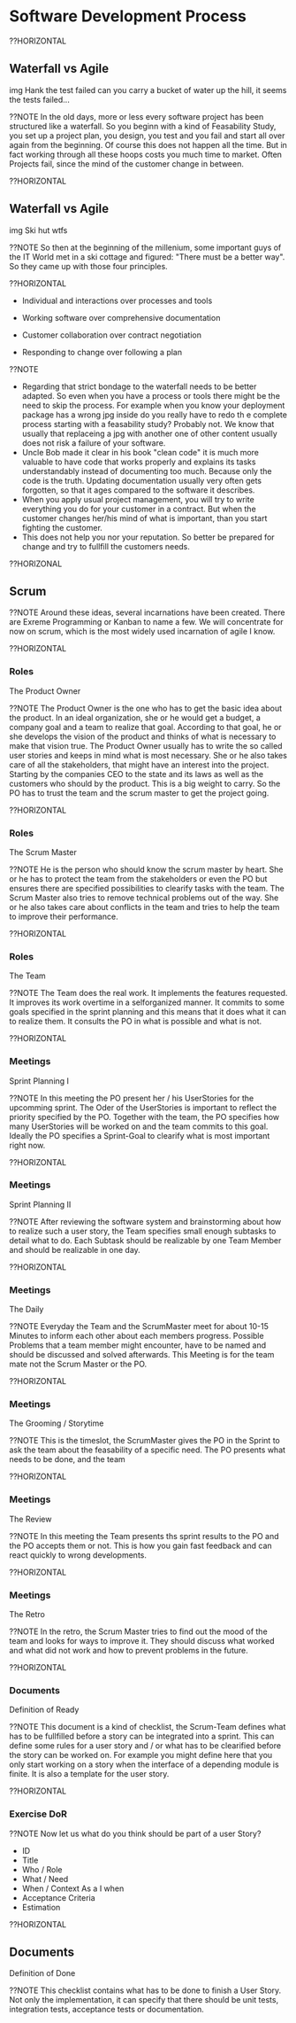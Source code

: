 # Software Development Process

??HORIZONTAL
## Waterfall vs Agile
img Hank the test failed can you carry a bucket of water up the hill, it seems the tests failed...

??NOTE
In the old days, more or less every software project has been structured like a waterfall. So you beginn with a kind of Feasability Study, you set up a project plan, you design, you test and you fail and start all over again from the beginning. Of course this does not happen all the time. But in fact working through all these hoops costs you much time to market. Often Projects fail, since the mind of the customer change in between. 

??HORIZONTAL
## Waterfall vs Agile
img Ski hut wtfs

??NOTE
So then at the beginning of the millenium, some important guys of the IT World met in a ski cottage and figured: "There must be a better way".
So they came up with those four principles.

??HORIZONTAL
* Individual and interactions over processes and tools

* Working software over comprehensive documentation

* Customer collaboration over contract negotiation

* Responding to change over following a plan

??NOTE
* Regarding that strict bondage to the waterfall needs to be better adapted. So even when you have a process or tools there might be the need to skip the process. For example when you know your deployment package has a wrong jpg inside do you really have to redo th
e complete process starting with a feasability study? Probably not. We know that usually that replaceing a jpg with another one of other content usually does not risk a failure of your software. 
* Uncle Bob made it clear in his book "clean code" it is much more valuable to have code that works properly and explains its tasks understandably instead of documenting too much. Because only the code is the truth. Updating documentation usually very often gets forgotten, so that it ages compared to the software it describes.
* When you apply usual project management, you will try to write everything you do for your customer in a contract. But when the customer changes her/his mind of what is important, than you start fighting the customer. 
* This does not help you nor your reputation. So better be prepared for change and try to fullfill the customers needs.


??HORIZONAL
## Scrum
??NOTE
Around these ideas, several incarnations have been created. There are Exreme Programming or Kanban to name a few. We will concentrate for now on scrum, which is the most widely used incarnation of agile I know.

??HORIZONTAL
### Roles
The Product Owner

??NOTE
The Product Owner is the one who has to get the basic idea about the product. In an ideal organization, she  or he would get a budget, a company goal and a team to realize that goal. According to that goal, he or she develops the vision of the product and thinks of what is necessary to make that vision true.
The Product Owner usually has to write the so called user stories and keeps in mind what is most necessary. She or he also takes care of all the stakeholders, that might have an interest into the project. Starting by the companies CEO to the state and its laws as well as the customers who should by the product. This is a big weight to carry. So the PO has to trust the team and the scrum master to get the project going.

??HORIZONTAL
### Roles
The Scrum Master

??NOTE
He is the person who should know the scrum master by heart. She or he has to protect the team from the stakeholders or even the PO but ensures there are specified possibilities to clearify tasks with the team. The Scrum Master also tries to remove technical problems out of the way. She or he also takes care about conflicts in the team and tries to help the team to improve their performance.

??HORIZONTAL
### Roles
The Team

??NOTE
The Team does the real work. It implements the features requested. It improves its work overtime in a selforganized manner. It commits to some goals specified in the sprint planning and this means that it does what it can to realize them. It consults the PO in what is possible and what is not.



??HORIZONTAL
### Meetings
Sprint Planning I

??NOTE
In this meeting the PO present her / his UserStories for the upcomming sprint. The Oder of the UserStories is important to reflect the priority specified by the PO. Together with the team, the PO specifies how many UserStories will be worked on and the team commits to this goal. Ideally the PO specifies a Sprint-Goal to clearify what is most important right now.

??HORIZONTAL
### Meetings
Sprint Planning II

??NOTE
After reviewing the software system and brainstorming about how to realize such a user story, the Team specifies small enough subtasks to detail what to do. Each Subtask should be realizable by one Team Member and should be realizable in one day.

??HORIZONTAL
### Meetings
The Daily

??NOTE
Everyday the Team and the ScrumMaster meet for about 10-15 Minutes to inform each other about each members progress. Possible Problems that a team member might encounter, have to be named and should be discussed and solved afterwards. This Meeting is for the team mate not the Scrum Master or the PO.

??HORIZONTAL
### Meetings
The Grooming / Storytime

??NOTE
This is the timeslot, the ScrumMaster gives the PO in the Sprint to ask the team about the feasability of a specific need. The PO presents what needs to be done, and the team 

??HORIZONTAL
### Meetings
The Review

??NOTE
In this meeting the Team presents ths sprint results to the PO and the PO accepts them or not. This is how you gain fast feedback and can react quickly to wrong developments.

??HORIZONTAL
### Meetings
The Retro

??NOTE
In the retro, the Scrum Master tries to find out the mood of the team and looks for ways to improve it. They should discuss what worked and what did not work and how to prevent problems in the future.

??HORIZONTAL
### Documents
Definition of Ready

??NOTE
This document is a kind of checklist, the Scrum-Team defines what has to be fullfilled before a story can be integrated into a sprint. This can define some rules for a user story and / or what has to be  clearified before the story can be worked on.  For example you might define here that you only start working on a story when the interface of a depending module is finite. It is also a template for the user story.


??HORIZONTAL
### Exercise DoR
??NOTE
Now let us what do you think should be part of a user Story?
* ID
* Title
* Who / Role
* What / Need
* When / Context
As a <Role> I <Need> when <Context>
* Acceptance Criteria
* Estimation



??HORIZONTAL 
## Documents
Definition of Done

??NOTE
This checklist contains what has to be done to finish a User Story. Not only the implementation, it can specify that there should be unit tests, integration tests, acceptance tests or documentation.

